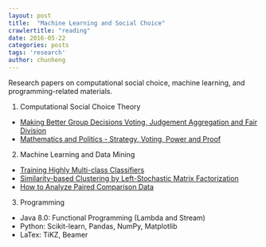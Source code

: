 ```yaml
---
layout: post
title:  "Machine Learning and Social Choice"
crawlertitle: "reading"
date: 2016-05-22
categories: posts
tags: 'research'
author: chunheng
---
```

Research papers on computational social choice, machine learning, and programming-related materials.


1. Computational Social Choice Theory
  - <a href="https://www.coursetalk.com/providers/coursera/courses/making-better-group-decisions-voting-judgement-aggregation-and-fair-division" target="_blank">Making Better Group Decisions Voting, Judgement Aggregation and Fair Division</a>
  - <a href="http://www.amazon.com/exec/obidos/ISBN%3D0387943919/ericstreasuretroA/" target="_blank">Mathematics and Politics - Strategy, Voting, Power and Proof</a>

2. Machine Learning and Data Mining
  - <a href="http://mayagupta.org/publications/gupta14a.pdf" target="_blank">Training Highly Multi-class Classifiers</a>
  - <a href="http://mayagupta.org/publications/AroraJMLR2013.pdf" target="_blank">Similarity-based Clustering by Left-Stochastic Matrix Factorization</a>
  - <a href="http://www.mayagupta.org/publications/PairedComparisonTutorialTsukidaGuptaUWTechReport2011.pdf" target="_blank">How to Analyze Paired Comparison Data</a>

3. Programming
  - Java 8.0: Functional Programming (Lambda and Stream)
  - Python: Scikit-learn, Pandas, NumPy, Matplotlib
  - LaTex: TiKZ, Beamer
